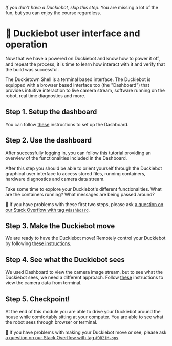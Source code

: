 _If you don't have a Duckiebot, skip this step_. You are missing a lot of the fun, but you can enjoy the course regardless.

# 🚙 Duckiebot user interface and operation

Now that we have a powered on Duckiebot and know how to power it off, and repeat the process, it is time to learn how interact with it and verify that the build was successful.

The Duckietown Shell is a terminal based interface. The Duckiebot is equipped with a browser based interface too (the "Dashboard") that provides intuitive interaction to live camera stream, software running on the robot, real time diagnostics and more.

## Step 1. Setup the dashboard   

You can follow [these][book-dashboard-setup-tutorial] instructions to set up the Dashboard.

## Step 2. Use the dashboard     

After successfully logging in, you can follow [this][book-dashboard-use-tutorial] tutorial providing an overview of the functionalities included in the Dashboard.

After this step you should be able to orient yourself through the Duckiebot graphical user interface to access stored files, running containers, hardware diagnostics and camera data stream.

Take some time to explore your Duckiebot's different functionalities. What are the containers running? What messages are being passed around?   

🤔 If you have problems with these first two steps, please ask [a question on our Stack Overflow with tag `#dashboard`](https://stackoverflow.com/c/duckietown/questions/tagged/dashboard).

## Step 3. Make the Duckiebot move

We are ready to have the Duckiebot move! Remotely control your Duckiebot by following [these instructions][book-db-move].

[book-db-move]:https://docs.duckietown.org/daffy/opmanual_duckiebot/out/rc_control.html

## Step 4. See what the Duckiebot sees

We used Dashboard to view the camera image stream, but to see what the Duckiebot sees, we need a different approach. Follow [these][book-db-see] instructions to view the camera data from terminal.

[book-db-see]:https://docs.duckietown.org/daffy/opmanual_duckiebot/out/read_camera_data.html

## Step 5. Checkpoint!

At the end of this module you are able to drive your Duckiebot around the house while comfortably sitting at your computer. You are able to see what the robot sees through browser or terminal.  

🤔 If you have problems with making your Duckiebot move or see, please ask [a question on our Stack Overflow with tag `#DB21M-ops`](https://stackoverflow.com/c/duckietown/questions/tagged/DB21M-ops).

[book-dashboard-setup-tutorial]: https://docs.duckietown.org/daffy/opmanual_duckiebot/out/duckiebot_dashboard_setup.html

[book-dashboard-use-tutorial]: https://docs.duckietown.org/daffy/opmanual_duckiebot/out/duckiebot_dashboard_use.html





<!--
TODO: See comments - Take a selfie with the robot
-->
